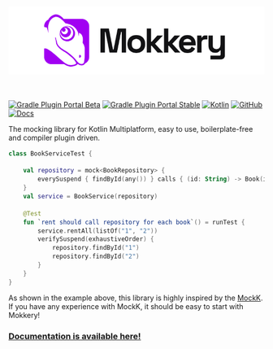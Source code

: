 <div align="center">
    <a href="https://mokkery.dev">
        <img src="./website/static/img/logo-github.png" alt="Mokkery" />
    </a>
</div>

</br>
</br>

[![Gradle Plugin Portal Beta](https://img.shields.io/gradle-plugin-portal/v/dev.mokkery?versionPrefix=2)](https://plugins.gradle.org/plugin/dev.mokkery/2.0.0-RC1)
[![Gradle Plugin Portal Stable](https://img.shields.io/gradle-plugin-portal/v/dev.mokkery?versionPrefix=1)](https://plugins.gradle.org/plugin/dev.mokkery/1.9.23-1.7.0)
[![Kotlin](https://img.shields.io/badge/kotlin-1.9.23-blue.svg?logo=kotlin)](http://kotlinlang.org)
[![GitHub](https://img.shields.io/github/license/lupuuss/Mokkery)](https://github.com/lupuuss/Mokkery/blob/main/LICENSE)
[![Docs](https://img.shields.io/static/v1?label=api&message=reference&labelColor=gray&color=blueviolet&logo=gitbook&logoColor=white)](https://mokkery.dev/api_reference)

The mocking library for Kotlin Multiplatform, easy to use, boilerplate-free and compiler plugin driven.

```kotlin
class BookServiceTest {

    val repository = mock<BookRepository> {
        everySuspend { findById(any()) } calls { (id: String) -> Book(id) }
    }
    val service = BookService(repository)

    @Test
    fun `rent should call repository for each book`() = runTest {
        service.rentAll(listOf("1", "2"))
        verifySuspend(exhaustiveOrder) {
            repository.findById("1")
            repository.findById("2")
        }
    }
}
```

As shown in the example above, this library is highly inspired by the [MockK](https://mockk.io).
If you have any experience with MockK, it should be easy to start with Mokkery!

### [Documentation is available here!](https://mokkery.dev/)

